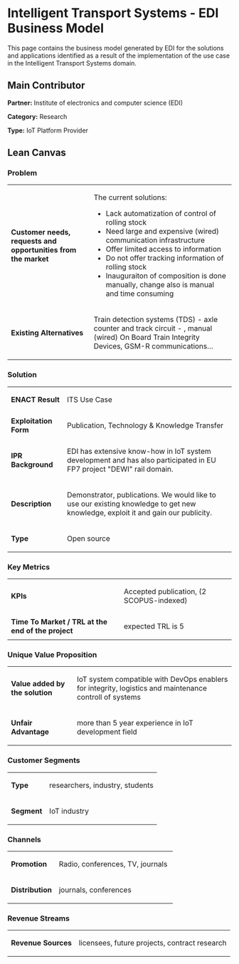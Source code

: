 # Intelligent Transport Systems - EDI Business Model

This page contains the business model generated by EDI for the solutions and applications identified as a result of the implementation of the use case in the Intelligent Transport Systems domain.

## Main Contributor

**Partner:** Institute of electronics and computer science (EDI)

**Category:** Research

**Type:** IoT Platform Provider

## Lean Canvas

### Problem

<table>
  <tr>
    <td rowspan="1">
      <b>Customer needs, requests and opportunities from the market</b>
    </td>
    <td rowspan="1">
      <p>The current solutions:
 <ul>
   <li>Lack automatization of control of rolling stock</li>
   <li> Need large and expensive (wired) communication infrastructure</li>
   <li> Offer limited access to information</li>
   <li> Do not offer tracking information of rolling stock</li>
   <li>Inauguraiton of composition is done manually, change also is manual and time consuming</li></ul> </p>
    </td>
  </tr>
  <tr>
    <td rowspan="1">
      <b>Existing Alternatives</b> </td>
    <td rowspan="1">
      <p>Train detection systems (TDS) - axle counter and track circuit - , manual (wired) On Board Train Integrity Devices, GSM-R communications… </p>
    </td>
      </tr>
</table>

### Solution

<table>
  <tr>
    <td rowspan="1">
      <b>ENACT Result</b>
    </td>
    <td rowspan="1">
      <p>ITS Use Case</p>
    </td>
  </tr>
  <tr>
    <td rowspan="1">
      <b>Exploitation Form</b> </td>
    <td rowspan="1">
      <p>Publication, Technology & Knowledge Transfer </p>
    </td>
      </tr>
    <tr>
    <td rowspan="1">
      <b>IPR Background </b> </td>
    <td rowspan="1">
      <p>EDI has extensive know-how in IoT system development and has also participated in EU FP7 project "DEWI" rail domain. </p>
    </td>
      </tr>
   <tr>
    <td rowspan="1">
      <b>Description </b> </td>
    <td rowspan="1">
      <p>Demonstrator, publications. We would like to use our existing knowledge to get new knowledge, exploit it  and gain our publicity.  </p>
    </td>
      </tr>
     <tr>
    <td rowspan="1">
      <b>Type</b> </td>
    <td rowspan="1">
      <p>Open source </p>
    </td>
      </tr>
</table>

### Key Metrics

<table>
  <tr>
    <td rowspan="1">
      <b>KPIs</b>
    </td>
    <td rowspan="1">
      <p>Accepted publication, (2 SCOPUS-indexed)
</p>
    </td>
  </tr>
  <tr>
    <td rowspan="1">
      <b>Time To Market / TRL at the end of the project</b> </td>
    <td rowspan="1">
      <p>expected TRL is 5 </p>
    </td>
      </tr>
</table>

### Unique Value Proposition

<table>
  <tr>
    <td rowspan="1">
      <b>Value added by the solution</b>
    </td>
    <td rowspan="1">
      <p>IoT system compatible with DevOps enablers for integrity, logistics and maintenance controll of systems </p>
    </td>
  </tr>
  <tr>
    <td rowspan="1">
      <b>Unfair Advantage</b>
    </td>
    <td rowspan="1">
      <p>more than 5 year experience in IoT development field </p>
    </td>
  </tr>
</table>

### Customer Segments

<table>
  <tr>
    <td rowspan="1">
      <b>Type</b>
    </td>
    <td rowspan="1">
      <p> researchers, industry, students</p>
    </td>
  </tr>

  <tr>
    <td rowspan="1">
      <b>Segment</b>
    </td>
    <td rowspan="1">
      <p>IoT  industry</p>
    </td>
  </tr>
</table>

### Channels
<table>
  <tr>
    <td rowspan="1">
      <b>Promotion</b>
    </td>
    <td rowspan="1">
      <p>Radio, conferences, TV, journals </p>
    </td>
  </tr>
   <tr>
    <td rowspan="1">
      <b>Distribution</b>
    </td>
    <td rowspan="1">
      <p>journals, conferences</p>
    </td>
  </tr>
</table>

### Revenue Streams
<table>
   <tr>
    <td rowspan="1">
      <b> Revenue Sources</b>
    </td>
    <td rowspan="1">
      <p>licensees, future projects, contract research</p>
    </td>
  </tr>
</table>
